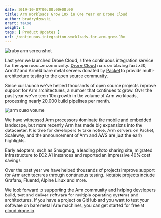 ```yaml
---
date: 2019-10-07T00:00:00+00:00
title: Arm Workloads Grow 10x in One Year on Drone Cloud
author: bradrydzewski
draft: false
weight: 1
tags: [ Product Updates ]
url: /continuous-integration-workloads-for-arm-grow-10x
---
```


![ruby arm screenshot](/images/ruby_arm_screenshot.png)

Last year we launched Drone Cloud, a free continuous integration service for the open source community. [Drone Cloud](https://cloud.drone.io) runs on blazing fast x86, Arm32 and Arm64 bare metal servers donated by [Packet](http://packet.net/) to provide multi-architecture testing to the open source community.

Since our launch we've helped thousands of open source projects improve support for Arm architectures, a number that continues to grow. Over the past year we've seen 10x growth in the volume of Arm workloads, processing nearly 20,000 build pipelines per month.

![arm build volume](/images/charts/build_volume_arm.png)

We have witnessed Arm processors dominate the mobile and embedded landscape, but more recently Arm has made big expansions into the datacenter. It is time for developers to take notice. Arm servers on Packet, Scaleway, and the announcement of Arm and AWS are just the early highlights.

Early adopters, such as Smugmug, a leading photo sharing site, migrated infrastructure to EC2 A1 instances and reported an impressive 40% cost savings.

Over the past year we have helped thousands of projects improve support for Arm architectures through continuous testing. Notable projects include Grafana, Fluentd, Alpine Linux and more.


We look forward to supporting the Arm community and helping developers build, test and deliver software for multiple operating systems and architectures. If you have a project on GitHub and you want to test your software on bare metal Arm machines, you can get started for free at [cloud.drone.io](https://cloud.drone.io).
